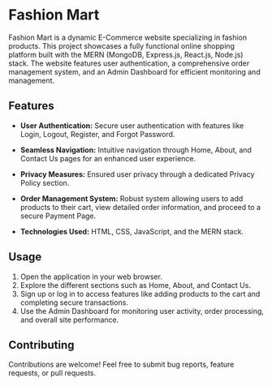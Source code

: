 # Fashion Mart

Fashion Mart is a dynamic E-Commerce website specializing in fashion products. This project showcases a fully functional online shopping platform built with the MERN (MongoDB, Express.js, React.js, Node.js) stack. The website features user authentication, a comprehensive order management system, and an Admin Dashboard for efficient monitoring and management.

## Features

- **User Authentication:** Secure user authentication with features like Login, Logout, Register, and Forgot Password.

- **Seamless Navigation:** Intuitive navigation through Home, About, and Contact Us pages for an enhanced user experience.

- **Privacy Measures:** Ensured user privacy through a dedicated Privacy Policy section.

- **Order Management System:** Robust system allowing users to add products to their cart, view detailed order information, and proceed to a secure Payment Page.

- **Technologies Used:** HTML, CSS, JavaScript, and the MERN stack.

## Usage

1. Open the application in your web browser.
2. Explore the different sections such as Home, About, and Contact Us.
3. Sign up or log in to access features like adding products to the cart and completing secure transactions.
4. Use the Admin Dashboard for monitoring user activity, order processing, and overall site performance.

## Contributing

Contributions are welcome! Feel free to submit bug reports, feature requests, or pull requests.
